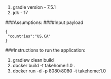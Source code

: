 ###
1. gradle version - 7.5.1
2. jdk - 17

###Assumptions:
####Input payload

```
{
 "countries":"US,CA"
}
```

###Instructions to run the application:
1. gradlew clean build
2. docker build -t takehome:1.0 .
3. docker run -d -p 8080:8080 -t takehome:1.0
